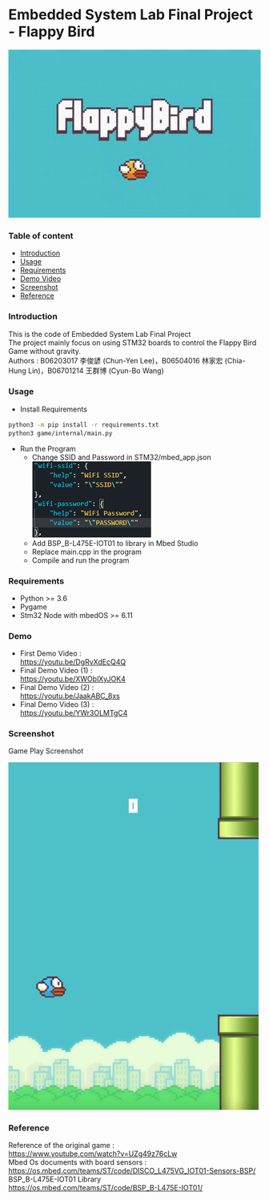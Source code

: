 # Embedded System Lab Final Project - Flappy Bird
![](./fig/bird.jpg)

### Table of content
 - [Introduction](#introduction)
 - [Usage](#Usage)
 - [Requirements](#Requirements)
 - [Demo Video](#Demo)
 - [Screenshot](#Screenshot)
 - [Reference](#reference)

### Introduction

This is the code of Embedded System Lab Final Project  
The project mainly focus on using STM32 boards to control the Flappy Bird Game without gravity.  
Authors : B06203017 李俊諺 (Chun-Yen Lee)，B06504016 林家宏 (Chia-Hung Lin)，B06701214 王群博 (Cyun-Bo Wang)  

### Usage
- Install Requirements  
```bash
python3 -m pip install -r requirements.txt
python3 game/internal/main.py
```
- Run the Program
  - Change SSID and Password in STM32/mbed_app.json  
  ![](./fig/ssid.png)  
  - Add BSP_B-L475E-IOT01 to library in Mbed Studio
  - Replace main.cpp in the program
  - Compile and run the program

### Requirements
 - Python >= 3.6
 - Pygame
 - Stm32 Node with mbedOS >= 6.11

### Demo

 - First Demo Video     :   
   https://youtu.be/DgRyXdEcQ4Q    
 - Final Demo Video (1) :   
   https://youtu.be/XWOblXyJOK4  
 - Final Demo Video (2) :   
   https://youtu.be/JaakABC_8xs   
 - Final Demo Video (3) :   
   https://youtu.be/YWr3OLMTgC4  


### Screenshot
Game Play Screenshot 
 
<img src="./fig/screenshot_2.png" width="500">

### Reference

Reference of the original game :  
https://www.youtube.com/watch?v=UZg49z76cLw  
Mbed Os documents with board sensors :  
https://os.mbed.com/teams/ST/code/DISCO_L475VG_IOT01-Sensors-BSP/  
BSP_B-L475E-IOT01 Library  
https://os.mbed.com/teams/ST/code/BSP_B-L475E-IOT01/
